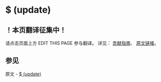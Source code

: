 # $ (update)

## ！本页翻译征集中！

请点击页面上方 EDIT THIS PAGE 参与翻译。
详见：
[贡献指南]( https://github.com/JinMuInfo/MongoDB-Manual-zh/blob/master/CONTRIBUTING.md )、
[原文链接](  https://docs.mongodb.com/manual/reference/operator/update/positional/  )。

## 参见

原文 - [$ (update)]( https://docs.mongodb.com/manual/reference/operator/update/positional/ )

